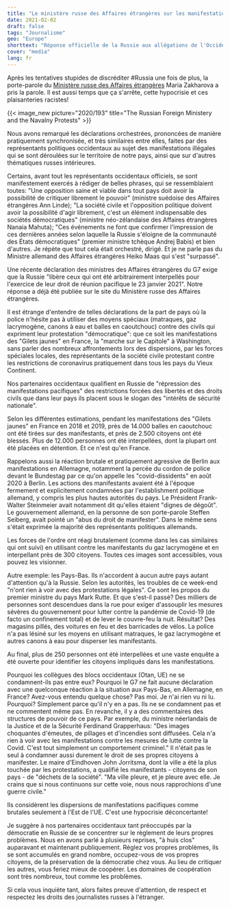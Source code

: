 ```yaml
---
title: "Le ministère russe des Affaires étrangères sur les manifestations de Navalny"
date: 2021-02-02
draft: false
tags: "Journalisme"
geo: "Europe"
shorttext: "Réponse officielle de la Russie aux allégations de l'Occident sur les manifestations de Navalny le week-end dernier."
cover: "media"
lang: fr
---
```


Après les tentatives stupides de discréditer #Russia une fois de plus, la porte-parole du [Ministère russe des Affaires étrangères](https://www.mid.ru/ru/foreign_policy/news/-/asset_publisher/cKNonkJE02Bw/content/id/4544778?p_p_id=101_INSTANCE_cKNonkJE02Bw&_101_INSTANCE_cKNonkJE02Bw_languageId=fr_FR "Conférence de presse de Maria Zakharova, porte-parole du Ministère des Affaires étrangères de la Fédération de Russie, Moscou, 28 janvier 2021") Maria Zakharova a pris la parole. Il est aussi temps que ça s'arrête, cette hypocrisie et ces plaisanteries racistes!

{{< image_new picture="2020/193" title="The Russian Foreign Ministery and the Navalny Protests" >}}

Nous avons remarqué les déclarations orchestrées, prononcées de manière pratiquement synchronisée, et très similaires entre elles, faites par des représentants politiques occidentaux au sujet des manifestations illégales qui se sont déroulées sur le territoire de notre pays, ainsi que sur d'autres thématiques russes intérieures.

Certains, avant tout les représentants occidentaux officiels, se sont manifestement exercés à rédiger de belles phrases, qui se ressemblaient toutes: "Une opposition saine et viable dans tout pays doit avoir la possibilité de critiquer librement le pouvoir" (ministre suédoise des Affaires étrangères Ann Linde); "La société civile et l'opposition politique doivent avoir la possibilité d'agir librement, c'est un élément indispensable des sociétés démocratiques" (ministre néo-zélandaise des Affaires étrangères Nanaia Mahuta); "Ces événements ne font que confirmer l'impression de ces dernières années selon laquelle la Russie s'éloigne de la communauté des États démocratiques" (premier ministre tchèque Andrej Babis) et bien d'autres. Je répète que tout cela était orchestré, dirigé. Et je ne parle pas du Ministre allemand des Affaires étrangères Heiko Maas qui s'est "surpassé".

Une récente déclaration des ministres des Affaires étrangères du G7 exige que la Russie "libère ceux qui ont été arbitrairement interpellés pour l'exercice de leur droit de réunion pacifique le 23 janvier 2021". Notre réponse a déjà été publiée sur le site du Ministère russe des Affaires étrangères.

Il est étrange d'entendre de telles déclarations de la part de pays où la police n'hésite pas à utiliser des moyens spéciaux (matraques, gaz lacrymogène, canons à eau et balles en caoutchouc) contre des civils qui expriment leur protestation "démocratique": que ce soit les manifestations des "Gilets jaunes" en France, la "marche sur le Capitole" à Washington, sans parler des nombreux affrontements lors des dispersions, par les forces spéciales locales, des représentants de la société civile protestant contre les restrictions de coronavirus pratiquement dans tous les pays du Vieux Continent.

Nos partenaires occidentaux qualifient en Russie de "répression des manifestations pacifiques" des restrictions forcées des libertés et des droits civils que dans leur pays ils placent sous le slogan des "intérêts de sécurité nationale".

Selon les différentes estimations, pendant les manifestations des "Gilets jaunes" en France en 2018 et 2019, près de 14.000 balles en caoutchouc ont été tirées sur des manifestants, et près de 2.500 citoyens ont été blessés. Plus de 12.000 personnes ont été interpellées, dont la plupart ont été placées en détention. Et ce n'est qu'en France.

Rappelons aussi la réaction brutale et pratiquement agressive de Berlin aux manifestations en Allemagne, notamment la percée du cordon de police devant le Bundestag par ce qu'on appelle les "covid-dissidents" en août 2020 à Berlin. Les actions des manifestants avaient été à l'époque fermement et explicitement condamnées par l'establishment politique allemand, y compris les plus hautes autorités du pays. Le Président Frank-Walter Steinmeier avait notamment dit qu'elles étaient "dignes de dégoût". Le gouvernement allemand, en la personne de son porte-parole Steffen Seiberg, avait pointé un "abus du droit de manifester". Dans le même sens s'était exprimée la majorité des représentants politiques allemands.

Les forces de l'ordre ont réagi brutalement (comme dans les cas similaires qui ont suivi) en utilisant contre les manifestants du gaz lacrymogène et en interpellant près de 300 citoyens. Toutes ces images sont accessibles, vous pouvez les visionner.

Autre exemple: les Pays-Bas. Ils n'accordent à aucun autre pays autant d'attention qu'à la Russie. Selon les autorités, les troubles de ce week-end "n'ont rien à voir avec des protestations légales". Ce sont les propos du premier ministre du pays Mark Rutte. Et que s'est-il passé? Des milliers de personnes sont descendues dans la rue pour exiger d'assouplir les mesures sévères du gouvernement pour lutter contre la pandémie de Covid-19 (de facto un confinement total) et de lever le couvre-feu la nuit. Résultat? Des magasins pillés, des voitures en feu et des barricades de vélos. La police n'a pas lésiné sur les moyens en utilisant matraques, le gaz lacrymogène et autres canons à eau pour disperser les manifestants.

Au final, plus de 250 personnes ont été interpellées et une vaste enquête a été ouverte pour identifier les citoyens impliqués dans les manifestations.

Pourquoi les collègues des blocs occidentaux  (Otan, UE) ne se condamnent-ils pas entre eux? Pourquoi le G7 ne fait aucune déclaration avec une quelconque réaction à la situation aux Pays-Bas, en Allemagne, en France? Avez-vous entendu quelque chose? Pas moi. Je n'ai rien vu ni lu. Pourquoi? Simplement parce qu'il n'y en a pas. Ils ne se condamnent pas et ne commentent même pas. En revanche, il y a des commentaires des structures de pouvoir de ce pays. Par exemple, du ministre néerlandais de la Justice et de la Sécurité Ferdinand Grapperhaus: "Des images choquantes d'émeutes, de pillages et d'incendies sont diffusées. Cela n'a rien à voir avec les manifestations contre les mesures de lutte contre la Covid. C'est tout simplement un comportement criminel." Il n'était pas le seul à condamner aussi durement le droit de ses propres citoyens à manifester. Le maire d'Eindhoven John Jorritsma, dont la ville a été la plus touchée par les protestations, a qualifié les manifestants - citoyens de son pays - de "déchets de la société". "Ma ville pleure, et je pleure avec elle. Je crains que si nous continuons sur cette voie, nous nous rapprochions d'une guerre civile."

Ils considèrent les dispersions de manifestations pacifiques comme brutales seulement à l'Est de l'UE. C'est une hypocrisie déconcertante!

Je suggère à nos partenaires occidentaux tant préoccupés par la démocratie en Russie de se concentrer sur le règlement de leurs propres problèmes. Nous en avons parlé à plusieurs reprises, "à huis clos" auparavant et maintenant publiquement. Réglez vos propres problèmes, ils se sont accumulés en grand nombre, occupez-vous de vos propres citoyens, de la préservation de la démocratie chez vous. Au lieu de critiquer les autres, vous feriez mieux de coopérer. Les domaines de coopération sont très nombreux, tout comme les problèmes.

Si cela vous inquiète tant, alors faites preuve d'attention, de respect et respectez les droits des journalistes russes à l'étranger.
